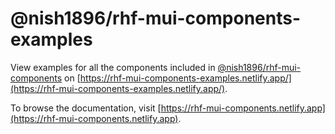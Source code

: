 # @nish1896/rhf-mui-components-examples

View examples for all the components included in [@nish1896/rhf-mui-components](https://www.npmjs.com/package/@nish1896/rhf-mui-components) on [https://rhf-mui-components-examples.netlify.app/](https://rhf-mui-components-examples.netlify.app/).

To browse the documentation, visit [https://rhf-mui-components.netlify.app](https://rhf-mui-components.netlify.app).